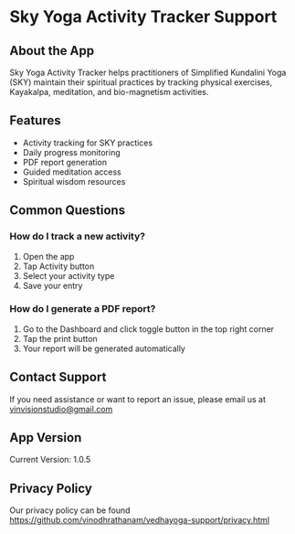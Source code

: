 # Sky Yoga Activity Tracker Support

## About the App
Sky Yoga Activity Tracker helps practitioners of Simplified Kundalini Yoga (SKY) maintain their spiritual practices by tracking physical exercises, Kayakalpa, meditation, and bio-magnetism activities.

## Features
- Activity tracking for SKY practices
- Daily progress monitoring
- PDF report generation
- Guided meditation access
- Spiritual wisdom resources

## Common Questions

### How do I track a new activity?
1. Open the app
2. Tap Activity button
3. Select your activity type
4. Save your entry

### How do I generate a PDF report?
1. Go to the Dashboard and click toggle button in the top right corner
2. Tap the print button
3. Your report will be generated automatically

## Contact Support
If you need assistance or want to report an issue, please email us at vinvisionstudio@gmail.com

## App Version
Current Version: 1.0.5

## Privacy Policy
Our privacy policy can be found https://github.com/vinodhrathanam/vedhayoga-support/privacy.html

